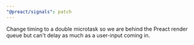 ```yaml
---
"@preact/signals": patch
---
```


Change timing to a double microtask so we are behind the Preact render queue but can't delay as much as a user-input coming in.
